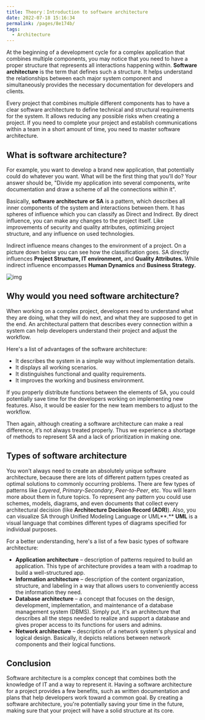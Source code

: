 ```yaml
---
title: Theory：Introduction to software architecture
date: 2022-07-18 15:16:34
permalink: /pages/8e174b/
tags:
  - Architecture
---
```

At the beginning of a development cycle for a complex application that combines multiple components, you may notice that you need to have a proper structure that represents all interactions happening within. **Software architecture** is the term that defines such a structure. It helps understand the relationships between each major system component and simultaneously provides the necessary documentation for developers and clients.

Every project that combines multiple different components has to have a clear software architecture to define technical and structural requirements for the system. It allows reducing any possible risks when creating a project. If you need to complete your project and establish communications within a team in a short amount of time, you need to master software architecture.

## What is software architecture?

For example, you want to develop a brand new application, that potentially could do whatever you want. What will be the first thing that you’ll do? Your answer should be, "Divide my application into several components, write documentation and draw a scheme of all the connections within it".

Basically, **software architecture** **or SA** is a pattern, which describes all inner components of the system and interactions between them. It has spheres of influence which you can classify as Direct and Indirect. By direct influence, you can make any changes to the project itself. Like improvements of security and quality attributes, optimizing project structure, and any influence on used technologies.

Indirect influence means changes to the environment of a project. On a picture down below you can see how the classification goes. SA directly influences **Project Structure, IT environment,** and **Quality Attributes.** While indirect influence encompasses **Human Dynamics** and **Business Strategy.**

![img](https://ucarecdn.com/1d0bb2a0-a0dd-486f-91ab-5f79345f4424/)

## Why would you need software architecture?

When working on a complex project, developers need to understand what they are doing, what they will do next, and what they are supposed to get in the end. An architectural pattern that describes every connection within a system can help developers understand their project and adjust the workflow.

Here's a list of advantages of the software architecture:

- It describes the system in a simple way without implementation details.
- It displays all working scenarios.
- It distinguishes functional and quality requirements.
- It improves the working and business environment.

If you properly distribute functions between the elements of SA, you could potentially save time for the developers working on implementing new features. Also, it would be easier for the new team members to adjust to the workflow.

Then again, although creating a software architecture can make a real difference, it’s not always treated properly. Thus we experience a shortage of methods to represent SA and a lack of prioritization in making one.

## Types of software architecture

You won't always need to create an absolutely unique software architecture, because there are lots of different pattern types created as optimal solutions to commonly occurring problems. There are few types of patterns like *Layered*, *Primary-Secondary*, *Peer-to-Peer*, etc. You will learn more about them in future topics. To represent any pattern you could use schemes, models, diagrams, and even documents that collect every architectural decision (like **Architecture Decision Record (ADR)**). Also, you can visualize SA through Unified Modeling Language or UML**.** **UML** is a visual language that combines different types of diagrams specified for individual purposes.

For a better understanding, here's a list of a few basic types of software architecture:

- **Application architecture** – description of patterns required to build an application. This type of architecture provides a team with a roadmap to build a well-structured app.
- **Information architecture** – description of the content organization, structure, and labeling in a way that allows users to conveniently access the information they need.
- **Database architecture** – a concept that focuses on the design, development, implementation, and maintenance of a database management system (DBMS). Simply put, it's an architecture that describes all the steps needed to realize and support a database and gives proper access to its functions for users and admins.
- **Network architecture** – description of a network system's physical and logical design. Basically, it depicts relations between network components and their logical functions.

## Conclusion

Software architecture is a complex concept that combines both the knowledge of IT and a way to represent it. Having a software architecture for a project provides a few benefits, such as written documentation and plans that help developers work toward a common goal. By creating a software architecture, you're potentially saving your time in the future, making sure that your project will have a solid structure at its core.